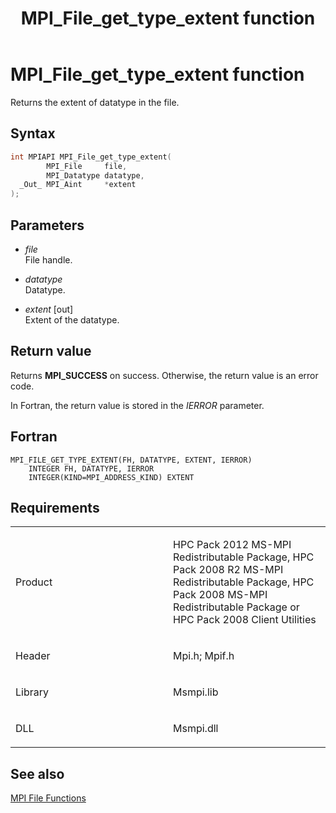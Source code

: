 ﻿---
title: MPI_File_get_type_extent function
TOCTitle: MPI_File_get_type_extent function
ms:assetid: 717f88ab-b3fe-46c4-ad79-277726dae8a3
ms:mtpsurl: https://msdn.microsoft.com/en-us/library/Dn473320(v=VS.85)
ms:contentKeyID: 59360866
ms.date: 03/28/2018
mtps_version: v=VS.85
f1_keywords:
- MPI_FILE_GET_TYPE_EXTENT
- mpif/MPI_File_get_type_extent
- mpi/MPI_FILE_GET_TYPE_EXTENT
dev_langs:
- C++
- C
---

# MPI\_File\_get\_type\_extent function

Returns the extent of datatype in the file.

## Syntax

``` c++
int MPIAPI MPI_File_get_type_extent(
        MPI_File     file,
        MPI_Datatype datatype,
  _Out_ MPI_Aint     *extent
);
```

## Parameters

  - *file*  
    File handle.

  - *datatype*  
    Datatype.

  - *extent* \[out\]  
    Extent of the datatype.

## Return value

Returns **MPI\_SUCCESS** on success. Otherwise, the return value is an error code.

In Fortran, the return value is stored in the *IERROR* parameter.

## Fortran

    MPI_FILE_GET_TYPE_EXTENT(FH, DATATYPE, EXTENT, IERROR)
        INTEGER FH, DATATYPE, IERROR
        INTEGER(KIND=MPI_ADDRESS_KIND) EXTENT

## Requirements

<table>
<colgroup>
<col style="width: 50%" />
<col style="width: 50%" />
</colgroup>
<tbody>
<tr class="odd">
<td><p>Product</p></td>
<td><p>HPC Pack 2012 MS-MPI Redistributable Package, HPC Pack 2008 R2 MS-MPI Redistributable Package, HPC Pack 2008 MS-MPI Redistributable Package or HPC Pack 2008 Client Utilities</p></td>
</tr>
<tr class="even">
<td><p>Header</p></td>
<td>Mpi.h;
Mpif.h</td>
</tr>
<tr class="odd">
<td><p>Library</p></td>
<td>Msmpi.lib</td>
</tr>
<tr class="even">
<td><p>DLL</p></td>
<td>Msmpi.dll</td>
</tr>
</tbody>
</table>


## See also

[MPI File Functions](mpi-file-functions.md)

